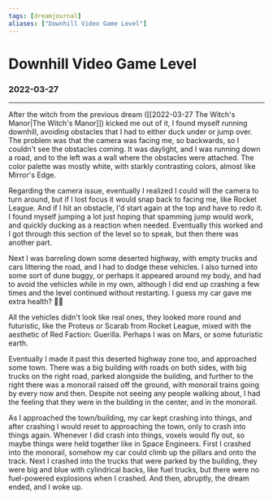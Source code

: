 ```yaml
---
tags: [dreamjournal]
aliases: ["Downhill Video Game Level"]
---
```


# Downhill Video Game Level
### 2022-03-27
---

After the witch from the previous dream ([[2022-03-27 The Witch's Manor|The Witch's Manor]]) kicked me out of it, I found myself running downhill, avoiding obstacles that I had to either duck under or jump over. The problem was that the camera was facing me, so backwards, so I couldn't see the obstacles coming. It was daylight, and I was running down a road, and to the left was a wall where the obstacles were attached. The color palette was mostly white, with starkly contrasting colors, almost like Mirror's Edge.

Regarding the camera issue, eventually I realized I could will the camera to turn around, but if I lost focus it would snap back to facing me, like Rocket League. And if I hit an obstacle, I'd start again at the top and have to redo it. I found myself jumping a lot just hoping that spamming jump would work, and quickly ducking as a reaction when needed. Eventually this worked and I got through this section of the level so to speak, but then there was another part.

Next I was barreling down some deserted highway, with empty trucks and cars littering the road, and I had to dodge these vehicles. I also turned into some sort of dune buggy, or perhaps it appeared around my body, and had to avoid the vehicles while in my own, although I did end up crashing a few times and the level continued without restarting. I guess my car gave me extra health? 🤷‍♂️

All the vehicles didn't look like real ones, they looked more round and futuristic, like the Proteus or Scarab from Rocket League, mixed with the aesthetic of Red Faction: Guerilla. Perhaps I was on Mars, or some futuristic earth.

Eventually I made it past this deserted highway zone too, and approached some town. There was a big building with roads on both sides, with big trucks on the right road, parked alongside the building, and further to the right there was a monorail raised off the ground, with monorail trains going by every now and then. Despite not seeing any people walking about, I had the feeling that they were in the building in the center, and in the monorail.

As I approached the town/building, my car kept crashing into things, and after crashing I would reset to approaching the town, only to crash into things again. Whenever I did crash into things, voxels would fly out, so maybe things were held together like in Space Engineers. First I crashed into the monorail, somehow my car could climb up the pillars and onto the track. Next I crashed into the trucks that were parked by the building, they were big and blue with cylindrical backs, like fuel trucks, but there were no fuel-powered explosions when I crashed. And then, abruptly, the dream ended, and I woke up.